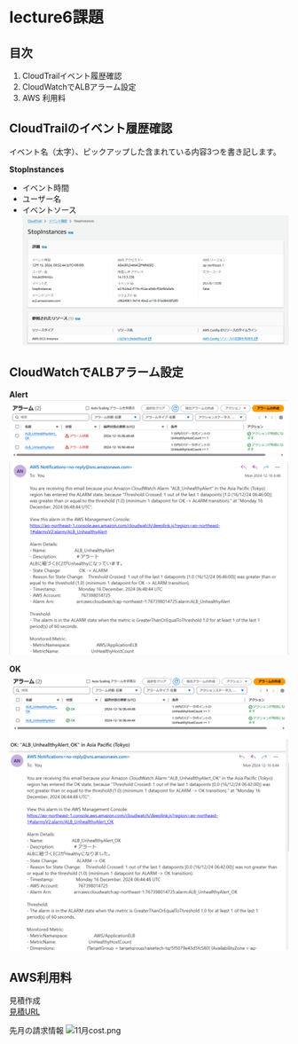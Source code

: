 # lecture6課題

## 目次
1. CloudTrailイベント履歴確認
1. CloudWatchでALBアラーム設定
1. AWS 利用料

## CloudTrailのイベント履歴確認  
イベント名（太字）、ピックアップした含まれている内容3つを書き記します。  

**StopInstances**
- イベント時間  
- ユーザー名  
- イベントソース  
![StopInstances.png](lecture6/StopInstances.png)

## CloudWatchでALBアラーム設定
**Alert**
![Alert.png](lecture6/Alert.png)
![Unhealthy_Alert-mail.png](lecture6/Unhealthy_Alert-mail.png)

**OK**
![Alert_OK.png](lecture6/Alert_OK.png)
![Unhealthy_Alert_OK-mail.png](lecture6/Unhealthy_Alert_OK-mail.png)

## AWS利用料
見積作成  
[見積URL](https://calculator.aws/#/estimate?id=15b41106bbf8948663b09b99cb02dd6ab62822d0)

先月の請求情報
![11月cost.png](lecture6/11月cost.png)

